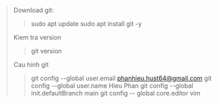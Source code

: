 > Download git: 
>> sudo apt update
>> sudo apt install git -y
>
> Kiem tra version
>> git version
>
> Cau hinh git
>> git config --global user.email phanhieu.hust64@gmail.com
>> git config --global user.name Hieu Phan
>> git config --global init.defaultBranch main
>> git config -- global core.editor vim
